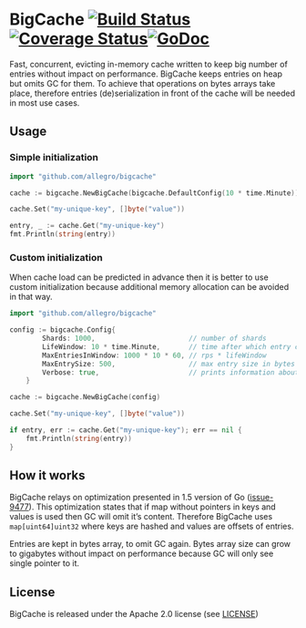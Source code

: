 # BigCache [![Build Status](https://travis-ci.org/allegro/bigcache.svg?branch=master)](https://travis-ci.org/allegro/bigcache)[![Coverage Status](https://coveralls.io/repos/github/allegro/bigcache/badge.svg?branch=master)](https://coveralls.io/github/allegro/bigcache?branch=master)[![GoDoc](https://godoc.org/github.com/allegro/bigcache?status.svg)](https://godoc.org/github.com/allegro/bigcache)

Fast, concurrent, evicting in-memory cache written to keep big number of entries without impact on performance.
BigCache keeps entries on heap but omits GC for them. To achieve that operations on bytes arrays take place,
therefore entries (de)serialization in front of the cache will be needed in most use cases.

## Usage

### Simple initialization

```go
import "github.com/allegro/bigcache"

cache := bigcache.NewBigCache(bigcache.DefaultConfig(10 * time.Minute))

cache.Set("my-unique-key", []byte("value"))

entry, _ := cache.Get("my-unique-key")
fmt.Println(string(entry))
```

### Custom initialization

When cache load can be predicted in advance then it is better to use custom initialization because additional memory
allocation can be avoided in that way.

```go
import "github.com/allegro/bigcache"

config := bigcache.Config{
		Shards: 1000,                       // number of shards
		LifeWindow: 10 * time.Minute,       // time after which entry can be evicted
		MaxEntriesInWindow: 1000 * 10 * 60, // rps * lifeWindow
		MaxEntrySize: 500,                  // max entry size in bytes
		Verbose: true,                      // prints information about additional memory allocation
	}

cache := bigcache.NewBigCache(config)

cache.Set("my-unique-key", []byte("value"))

if entry, err := cache.Get("my-unique-key"); err == nil {
    fmt.Println(string(entry))
}
```

## How it works

BigCache relays on optimization presented in 1.5 version of Go ([issue-9477](https://github.com/golang/go/issues/9477)).
This optimization states that if map without pointers in keys and values is used then GC will omit it’s content.
Therefore BigCache uses `map[uint64]uint32` where keys are hashed and values are offsets of entries.

Entries are kept in bytes array, to omit GC again. Bytes array size can grow to gigabytes without
impact on performance because GC will only see single pointer to it.

## License

BigCache is released under the Apache 2.0 license (see [LICENSE](LICENSE))

